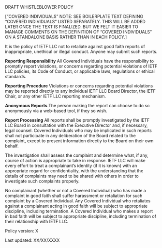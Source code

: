 DRAFT WHISTLEBLOWER POLICY
 
 
[“COVERED INDIVIDUALS” NOTE: SEE BOILERPLATE TEXT DEFINING “COVERED INDIVIDUALS” LISTED SEPARATELY. THIS WILL BE ADDED LATER ONCE THE TEXT IS FINALIZED. BUT WE FELT IT EASIER TO MANAGE COMMENTS ON THE DEFINITION OF “COVERED INDIVIDUALS” ON A STANDALONE BASIS RATHER THAN IN EACH POLICY.] 
 
It is the policy of IETF LLC not to retaliate against good faith reports of inappropriate, unethical or illegal conduct. Anyone may submit such reports.
 
**Reporting Responsibility**
All Covered Individuals have the responsibility to promptly report violations, or concerns regarding potential violations of IETF LLC policies, its Code of Conduct, or applicable laws, regulations or ethical standards.
 
**Reporting Procedure**
Violations or concerns regarding potential violations may be reported directly to any individual IETF LLC Board Director, the IETF Chair, or any other IETF LLC reporting mechanism. 

**Anonymous Reports**
The person making the report can choose to do so anonymously via a web-based tool, if they so wish. 
 
**Report Processing**
All reports shall be promptly investigated by the IETF LLC Board in consultation with the Executive Director and, if necessary, legal counsel.  Covered Individuals who may be implicated in such reports shall not participate in any deliberation of the Board related to the complaint, except to present information directly to the Board on their own behalf.
 
The investigation shall assess the complaint and determine what, if any, course of action is appropriate to take in response.  IETF LLC will make every effort to treat a complainant’s identity (if it is known) with an appropriate regard for confidentiality, with the understanding that the details of complaints may need to be shared with others in order to investigate such complaints properly.
 
No complainant (whether or not a Covered Individual) who has made a complaint in good faith shall suffer harassment or retaliation for such complaint by a Covered Individual. Any Covered Individual who retaliates against a complainant acting in good faith will be subject to appropriate discipline, including termination. A Covered Individual who makes a report in bad faith will be subject to appropriate discipline, including termination of their relationship with IETF LLC.

Policy version: X

Last updated: XX/XX/XXXX
